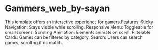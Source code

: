 # Gammers_web_by-sayan
This template offers an interactive experience for gamers.Features :Sticky Navigation: Stays visible while scrolling. Responsive Menu: Toggleable for small screens. Scrolling Animation: Elements animate on scroll. Filterable Cards: Games can be filtered by category. Search: Users can search games, scrolling if no match.
